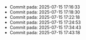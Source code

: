 
- Commit pada: 2025-07-15 17:16:33
- Commit pada: 2025-07-15 17:18:30
- Commit pada: 2025-07-15 17:22:18
- Commit pada: 2025-07-15 17:24:53
- Commit pada: 2025-07-15 17:34:43
- Commit pada: 2025-07-15 17:43:18
